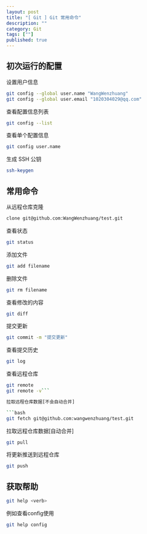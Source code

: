 ```yaml
---
layout: post
title: "[ Git ] Git 常用命令"
description: ""
category: Git
tags: [""]
published: true
---
```


## 初次运行的配置

设置用户信息

```bash
git config --global user.name "WangWenzhuang"
git config --global user.email "1020304029@qq.com"
```

查看配置信息列表

```bash
git config --list
```

查看单个配置信息

```bash
git config user.name
```

生成 SSH 公钥

```bash
ssh-keygen
```

## 常用命令

从远程仓库克隆

```bash
clone git@github.com:WangWenzhuang/test.git
```

查看状态

```bash
git status
```

添加文件

```bash
git add filename
```

删除文件

```bash
git rm filename
```

查看修改的内容

```bash
git diff
```

提交更新

```bash
git commit -m "提交更新"
```

查看提交历史

```bash
git log
```

查看远程仓库

```bash
git remote
git remote -v```

拉取远程仓库数据[不会自动合并]

```bash
git fetch git@github.com:wangwenzhuang/test.git
```

拉取远程仓库数据[自动合并]

```bash
git pull
```

将更新推送到远程仓库

```bash
git push
```

## 获取帮助

```bash
git help <verb>
```

例如查看config使用

```bash
git help config
```